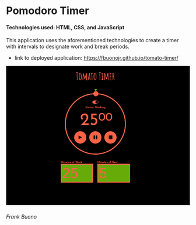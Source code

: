 # Pomodoro Timer

#### Technologies used: HTML, CSS, and JavaScript

This application uses the aforementioned technologies to create a timer with intervals to designate work and break periods.

* link to deployed application: https://fbuonojr.github.io/tomato-timer/

![](./images/tomatotimer.png)

###### Frank Buono